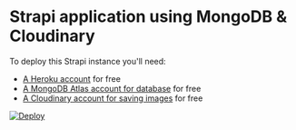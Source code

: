 # Strapi application using MongoDB & Cloudinary

To deploy this Strapi instance you'll need:

- [A Heroku account](https://signup.heroku.com/) for free
- [A MongoDB Atlas account for database](https://account.mongodb.com/account/register) for free
- [A Cloudinary account for saving images](https://cloudinary.com/users/register/free) for free

[![Deploy](https://www.herokucdn.com/deploy/button.svg)](https://heroku.com/deploy?template=https://github.com/alsaidmandor/strapi_news)
